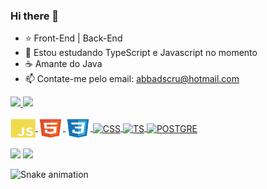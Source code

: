 ### Hi there 👋

- ⭐️ Front-End | Back-End
- 🌱 Estou estudando TypeScript e Javascript no momento
- ☕ Amante do Java
- 📫 Contate-me pelo email: abbadscru@hotmail.com


<div>
   <a href="https://github.com/MatheusSntsLopes">
    <img height="180em" src="https://github-readme-stats-sigma-five.vercel.app/api?username=MatheusSntsLopes&show_icons=true&theme=dracula&include_all_commits=true&count_private=true"/>
   <img height="180em" src="https://github-readme-stats.vercel.app/api/top-langs/?username=MatheusSntsLopes&layout=compact&langs_count=6&theme=dracula"/>
     </div>
  
  </div>
<div style="display: inline_block"><br>
  <img align="center" alt="Js" height="30" width="40" src="https://raw.githubusercontent.com/devicons/devicon/master/icons/javascript/javascript-plain.svg">
  <img align="center" alt="HTML" height="30" width="40" src="https://raw.githubusercontent.com/devicons/devicon/master/icons/html5/html5-original.svg">
  <img align="center" alt="CSS" height="30" width="40" src="https://raw.githubusercontent.com/devicons/devicon/master/icons/css3/css3-original.svg">
  <img align="center" alt="CSS" height="30" width="40" src="https://cdn.jsdelivr.net/gh/devicons/devicon/icons/java/java-original.svg">
  <img align="center" alt="TS" height="30" width="40" src="https://cdn.jsdelivr.net/gh/devicons/devicon/icons/typescript/typescript-original.svg">
  <img align="center" alt="POSTGRE" height="40" width="40" src="https://cdn.jsdelivr.net/gh/devicons/devicon/icons/postgresql/postgresql-original-wordmark.svg">
</div>

<br>

<div> 
  <a href="https://www.instagram.com/m4th3vs/" target="_blank"><img src="https://img.shields.io/badge/-Instagram-%23E4405F?style=for-the-badge&logo=instagram&logoColor=white" target="_blank"></a> 
  <a href="https://www.linkedin.com/in/matheus-santos-245365247/" target="_blank"><img src="https://img.shields.io/badge/-LinkedIn-%230077B5?style=for-the-badge&logo=linkedin&logoColor=white" target="_blank"></a> 
 
  ![Snake animation](https://github.com/MatheusSntsLopes/MatheusSntsLopes/blob/output/github-contribution-grid-snake.svg)

</div>
